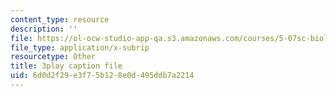 ```yaml
---
content_type: resource
description: ''
file: https://ol-ocw-studio-app-qa.s3.amazonaws.com/courses/5-07sc-biological-chemistry-i-fall-2013/6d0d2f29e3f75b128e0d495ddb7a2214_GrrEdi84cV4.vtt
file_type: application/x-subrip
resourcetype: Other
title: 3play caption file
uid: 6d0d2f29-e3f7-5b12-8e0d-495ddb7a2214
---
```

